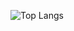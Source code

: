 ![Top Langs](https://github-readme-stats.vercel.app/api/top-langs/?username=superkitty1549&langs_count=12)
